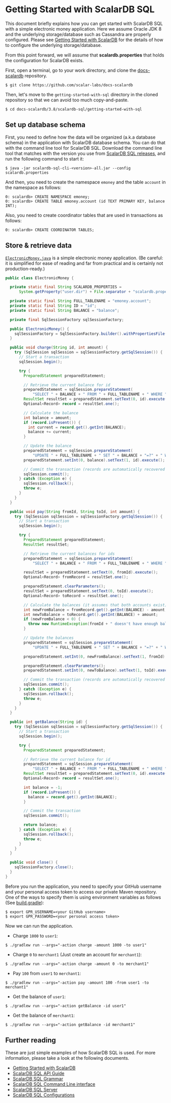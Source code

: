 # Getting Started with ScalarDB SQL

This document briefly explains how you can get started with ScalarDB SQL with a simple electronic money application.
Here we assume Oracle JDK 8 and the underlying storage/database such as Cassandra are properly configured.
Please see [Getting Started with ScalarDB](https://github.com/scalar-labs/scalardb/blob/master/docs/getting-started.md) for the details of how to configure the underlying storage/database.

From this point forward, we will assume that **scalardb.properties** that holds the configuration for ScalarDB exists.

First, open a terminal, go to your work directory, and clone the [docs-scalardb](https://github.com/scalar-labs/docs-scalardb) repository.

```shell
$ git clone https://github.com/scalar-labs/docs-scalardb
```

Then, let's move to the `getting-started-with-sql` directory in the cloned repository so that we can avoid too much copy-and-paste.

```shell
$ cd docs-scalardb/3.8/scalardb-sql/getting-started-with-sql
```

## Set up database schema

First, you need to define how the data will be organized (a.k.a database schema) in the application with ScalarDB database schema.
You can do that with the command line tool for ScalarDB SQL.
Download the command line tool that matches with the version you use from [ScalarDB SQL releases](https://github.com/scalar-labs/scalardb-sql/releases), and run the following command to start it:

```shell
$ java -jar scalardb-sql-cli-<version>-all.jar --config scalardb.properties
```

And then, you need to create the namespace `emoney` and the table `account` in the namespace as follows:

```shell
0: scalardb> CREATE NAMESPACE emoney;
0: scalardb> CREATE TABLE emoney.account (id TEXT PRIMARY KEY, balance INT);
```

Also, you need to create coordinator tables that are used in transactions as follows:

```shell
0: scalardb> CREATE COORDINATOR TABLES;
```

## Store & retrieve data

[`ElectronicMoney.java`](./getting-started-with-sql/src/main/java/sample/ElectronicMoney.java) is a simple electronic money application.
(Be careful: it is simplified for ease of reading and far from practical and is certainly not production-ready.)

```java
public class ElectronicMoney {

  private static final String SCALARDB_PROPERTIES =
      System.getProperty("user.dir") + File.separator + "scalardb.properties";

  private static final String FULL_TABLENAME = "emoney.account";
  private static final String ID = "id";
  private static final String BALANCE = "balance";

  private final SqlSessionFactory sqlSessionFactory;

  public ElectronicMoney() {
    sqlSessionFactory = SqlSessionFactory.builder().withPropertiesFile(SCALARDB_PROPERTIES).build();
  }

  public void charge(String id, int amount) {
    try (SqlSession sqlSession = sqlSessionFactory.getSqlSession()) {
      // Start a transaction
      sqlSession.begin();

      try {
        PreparedStatement preparedStatement;

        // Retrieve the current balance for id
        preparedStatement = sqlSession.prepareStatement(
            "SELECT " + BALANCE + " FROM " + FULL_TABLENAME + " WHERE " + ID + "=?");
        ResultSet resultSet = preparedStatement.setText(0, id).execute();
        Optional<Record> record = resultSet.one();

        // Calculate the balance
        int balance = amount;
        if (record.isPresent()) {
          int current = record.get().getInt(BALANCE);
          balance += current;
        }

        // Update the balance
        preparedStatement = sqlSession.prepareStatement(
            "UPDATE " + FULL_TABLENAME + " SET " + BALANCE + "=?" + " WHERE " + ID + "=?");
        preparedStatement.setInt(0, balance).setText(1, id).execute();

        // Commit the transaction (records are automatically recovered in case of failure)
        sqlSession.commit();
      } catch (Exception e) {
        sqlSession.rollback();
        throw e;
      }
    }
  }

  public void pay(String fromId, String toId, int amount) {
    try (SqlSession sqlSession = sqlSessionFactory.getSqlSession()) {
      // Start a transaction
      sqlSession.begin();

      try {
        PreparedStatement preparedStatement;
        ResultSet resultSet;

        // Retrieve the current balances for ids
        preparedStatement = sqlSession.prepareStatement(
            "SELECT " + BALANCE + " FROM " + FULL_TABLENAME + " WHERE " + ID + "=?");

        resultSet = preparedStatement.setText(0, fromId).execute();
        Optional<Record> fromRecord = resultSet.one();

        preparedStatement.clearParameters();
        resultSet = preparedStatement.setText(0, toId).execute();
        Optional<Record> toRecord = resultSet.one();

        // Calculate the balances (it assumes that both accounts exist)
        int newFromBalance = fromRecord.get().getInt(BALANCE) - amount;
        int newToBalance = toRecord.get().getInt(BALANCE) + amount;
        if (newFromBalance < 0) {
          throw new RuntimeException(fromId + " doesn't have enough balance.");
        }

        // Update the balances
        preparedStatement = sqlSession.prepareStatement(
            "UPDATE " + FULL_TABLENAME + " SET " + BALANCE + "=?" + " WHERE " + ID + "=?");

        preparedStatement.setInt(0, newFromBalance).setText(1, fromId).execute();

        preparedStatement.clearParameters();
        preparedStatement.setInt(0, newToBalance).setText(1, toId).execute();

        // Commit the transaction (records are automatically recovered in case of failure)
        sqlSession.commit();
      } catch (Exception e) {
        sqlSession.rollback();
        throw e;
      }
    }
  }

  public int getBalance(String id) {
    try (SqlSession sqlSession = sqlSessionFactory.getSqlSession()) {
      // Start a transaction
      sqlSession.begin();

      try {
        PreparedStatement preparedStatement;

        // Retrieve the current balance for id
        preparedStatement = sqlSession.prepareStatement(
            "SELECT " + BALANCE + " FROM " + FULL_TABLENAME + " WHERE " + ID + "=?");
        ResultSet resultSet = preparedStatement.setText(0, id).execute();
        Optional<Record> record = resultSet.one();

        int balance = -1;
        if (record.isPresent()) {
          balance = record.get().getInt(BALANCE);
        }

        // Commit the transaction
        sqlSession.commit();

        return balance;
      } catch (Exception e) {
        sqlSession.rollback();
        throw e;
      }
    }
  }

  public void close() {
    sqlSessionFactory.close();
  }
}
```

Before you run the application, you need to specify your GitHub username and your personal access token to access our private Maven repository.
One of the ways to specify them is using environment variables as follows (See [build.gradle](./getting-started-with-sql/build.gradle)):

```shell
$ export GPR_USERNAME=<your GitHub username>
$ export GPR_PASSWORD=<your personal access token>
```

Now we can run the application.

- Charge `1000` to `user1`:
```shell
$ ./gradlew run --args="-action charge -amount 1000 -to user1"
```

- Charge `0` to `merchant1` (Just create an account for `merchant1`):
```shell
$ ./gradlew run --args="-action charge -amount 0 -to merchant1"
```

- Pay `100` from `user1` to `merchant1`:
```shell
$ ./gradlew run --args="-action pay -amount 100 -from user1 -to merchant1"
```

- Get the balance of `user1`:
```shell
$ ./gradlew run --args="-action getBalance -id user1"
```

- Get the balance of `merchant1`:
```shell
$ ./gradlew run --args="-action getBalance -id merchant1"
```

## Further reading

These are just simple examples of how ScalarDB SQL is used. For more information, please take a look at the following documents.

* [Getting Started with ScalarDB](https://github.com/scalar-labs/scalardb/blob/master/docs/getting-started.md)
* [ScalarDB SQL API Guide](sql-api-guide.md)
* [ScalarDB SQL Grammar](grammar.md)
* [ScalarDB SQL Command Line interface](command-line-interface.md)
* [ScalarDB SQL Server](sql-server.md)
* [ScalarDB SQL Configurations](configurations.md)
